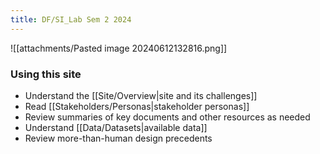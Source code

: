 ```yaml
---
title: DF/SI_Lab Sem 2 2024
---
```


![[attachments/Pasted image 20240612132816.png]]

### Using this site

- Understand the [[Site/Overview|site and its challenges]]
- Read [[Stakeholders/Personas|stakeholder personas]]
- Review summaries of key documents and other resources as needed
- Understand [[Data/Datasets|available data]]
- Review more-than-human design precedents